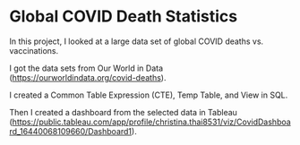 # Global COVID Death Statistics

In this project, I looked at a large data set of global COVID deaths vs. vaccinations.

I got the data sets from Our World in Data (https://ourworldindata.org/covid-deaths).

I created a Common Table Expression (CTE), Temp Table, and View in SQL. 

Then I created a dashboard from the selected data in Tableau (https://public.tableau.com/app/profile/christina.thai8531/viz/CovidDashboard_16440068109660/Dashboard1).


